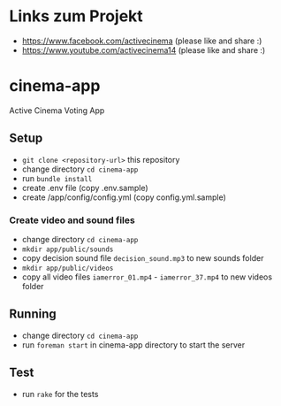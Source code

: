 # Links zum Projekt
* https://www.facebook.com/activecinema (please like and share :)
* https://www.youtube.com/activecinema14 (please like and share :)

# cinema-app
Active Cinema Voting App

## Setup

* `git clone <repository-url>` this repository
* change directory `cd cinema-app`
* run `bundle install`
* create .env file (copy .env.sample)
* create /app/config/config.yml (copy config.yml.sample)

### Create video and sound files

* change directory `cd cinema-app`
* `mkdir app/public/sounds`
* copy decision sound file `decision_sound.mp3` to new sounds folder
* `mkdir app/public/videos`
* copy all video files `iamerror_01.mp4` - `iamerror_37.mp4` to new videos folder

## Running

* change directory `cd cinema-app`
* run `foreman start` in cinema-app directory to start the server

## Test
* run `rake` for the tests
